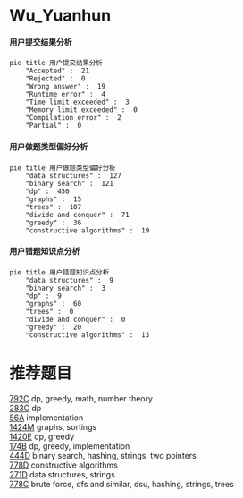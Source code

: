 # Wu_Yuanhun

<!-- tabs:start -->



#### **用户提交结果分析**

```mermaid
pie title 用户提交结果分析
    "Accepted" :  21
    "Rejected" :  0
    "Wrong answer" :  19
    "Runtime error" :  4
    "Time limit exceeded" :  3
    "Memory limit exceeded" :  0
    "Compilation error" :  2
    "Partial" :  0
```

#### **用户做题类型偏好分析**

```mermaid
pie title 用户做题类型偏好分析
    "data structures" :  127
    "binary search" :  121
    "dp" :  450
    "graphs" :  15
    "trees" :  107
    "divide and conquer" :  71
    "greedy" :  36
    "constructive algorithms" :  19
```
#### **用户错题知识点分析**

```mermaid
pie title 用户错题知识点分析
    "data structures" :  9
    "binary search" :  3
    "dp" :  9
    "graphs" :  60
    "trees" :  0
    "divide and conquer" :  0
    "greedy" :  20
    "constructive algorithms" :  13
```



<!-- tabs:end -->
# 推荐题目
[792C](https://codeforces.com/contest/792/problem/C)		dp,
                        greedy,
                        math,
                        number theory		  
[283C](https://codeforces.com/contest/283/problem/C)		dp		  
[56A](https://codeforces.com/contest/56/problem/A)		implementation		  
[1424M](https://codeforces.com/contest/1424/problem/M)		graphs,
                        sortings		  
[1420E](https://codeforces.com/contest/1420/problem/E)		dp,
                        greedy		  
[174B](https://codeforces.com/contest/174/problem/B)		dp,
                        greedy,
                        implementation		  
[444D](https://codeforces.com/contest/444/problem/D)		binary search,
                        hashing,
                        strings,
                        two pointers		  
[778D](https://codeforces.com/contest/778/problem/D)		constructive algorithms		  
[271D](https://codeforces.com/contest/271/problem/D)		data structures,
                        strings		  
[778C](https://codeforces.com/contest/778/problem/C)		brute force,
                        dfs and similar,
                        dsu,
                        hashing,
                        strings,
                        trees		  
